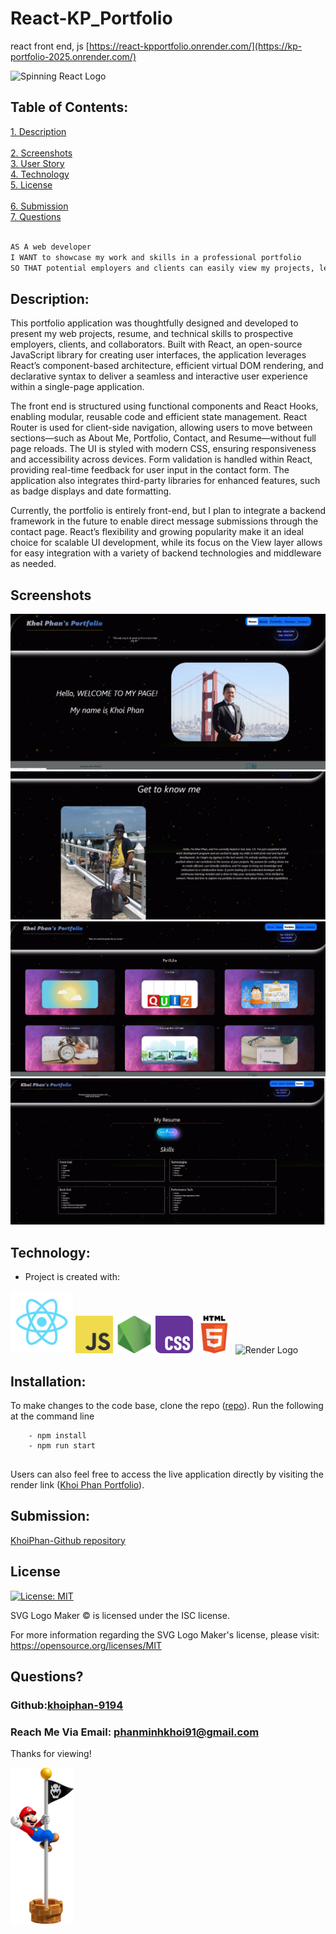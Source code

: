 
# React-KP_Portfolio
react front end, js
[https://react-kpportfolio.onrender.com/](https://kp-portfolio-2025.onrender.com/)

<img src="https://media.giphy.com/media/eNAsjO55tPbgaor7ma/giphy.gif" alt="Spinning React Logo" width="120" />


 ## Table of Contents:  
[1. Description](#Description)  
<br />
[2. Screenshots](#screenshots)
<br />
[3. User Story](#user-story)
<br />
[4. Technology](#Technology)
<br />
[5. License](#License)  
<br/>
[6. Submission](#Submission)
<br />
[7. Questions](#Questions)  
<br />

```md
AS A web developer  
I WANT to showcase my work and skills in a professional portfolio  
SO THAT potential employers and clients can easily view my projects, learn about my background, and contact me for opportunities  
```

## Description:
This portfolio application was thoughtfully designed and developed to present my web projects, resume, and technical skills to prospective employers, clients, and collaborators. Built with React, an open-source JavaScript library for creating user interfaces, the application leverages React’s component-based architecture, efficient virtual DOM rendering, and declarative syntax to deliver a seamless and interactive user experience within a single-page application.

The front end is structured using functional components and React Hooks, enabling modular, reusable code and efficient state management. React Router is used for client-side navigation, allowing users to move between sections—such as About Me, Portfolio, Contact, and Resume—without full page reloads. The UI is styled with modern CSS, ensuring responsiveness and accessibility across devices. Form validation is handled within React, providing real-time feedback for user input in the contact form. The application also integrates third-party libraries for enhanced features, such as badge displays and date formatting.

Currently, the portfolio is entirely front-end, but I plan to integrate a backend framework in the future to enable direct message submissions through the contact page. React’s flexibility and growing popularity make it an ideal choice for scalable UI development, while its focus on the View layer allows for easy integration with a variety of backend technologies and middleware as needed.





## Screenshots

![Screenshot1](./src/assets/profile.jpg)
![Screenshot2](./src/assets/about.jpg)
![Screenshot3](./src/assets/portfolio.jpg)
![Screenshot4](./src/assets/resume.jpg)


## Technology:

- Project is created with:


<img src="https://raw.githubusercontent.com/github/explore/main/topics/react/react.png" alt="React Logo" width="100" />
<img src="https://raw.githubusercontent.com/github/explore/main/topics/javascript/javascript.png" alt="JavaScript Logo" width="60" />
<img src="https://raw.githubusercontent.com/github/explore/main/topics/nodejs/nodejs.png" alt="Node.js Logo" width="60" />
<img src="https://raw.githubusercontent.com/github/explore/main/topics/css/css.png" alt="CSS Logo" width="60" />
<img src="https://raw.githubusercontent.com/github/explore/main/topics/html/html.png" alt="HTML Logo" width="60" />
<img src="https://raw.githubusercontent.com/github/explore/main/topics/render/render.png" alt="Render Logo" width="60" />


## Installation:


To make changes to the code base, clone the repo ([repo](https://github.com/khoiphan-9194/KP_Portfolio_2025/)).
 Run the following at the command line
```
    - npm install
    - npm run start
    
```

Users can also feel free to access the live application directly by visiting the render link ([Khoi Phan Portfolio](https://kp-portfolio-2025.onrender.com/)).

## Submission:
 [KhoiPhan-Github repository](https://github.com/khoiphan-9194/KP_Portfolio_2025)

## License
[![License: MIT](https://img.shields.io/badge/license-MIT-red)](https://opensource.org/licenses/MIT)

SVG Logo Maker © is licensed under the ISC license.  

For more information regarding the SVG Logo Maker's license, please visit: 
https://opensource.org/licenses/MIT

  
## Questions?
  
### Github:[khoiphan-9194](https://github.com/khoiphan-9194)
  
### Reach Me Via Email: phanminhkhoi91@gmail.com

Thanks for viewing!

<img src="https://raw.githubusercontent.com/its-jefe/image-hosting/main/goal-pole.png" width="20%">
